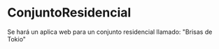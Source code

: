 # ConjuntoResidencial
Se hará un aplica web para un conjunto residencial llamado: "Brisas de Tokio"
